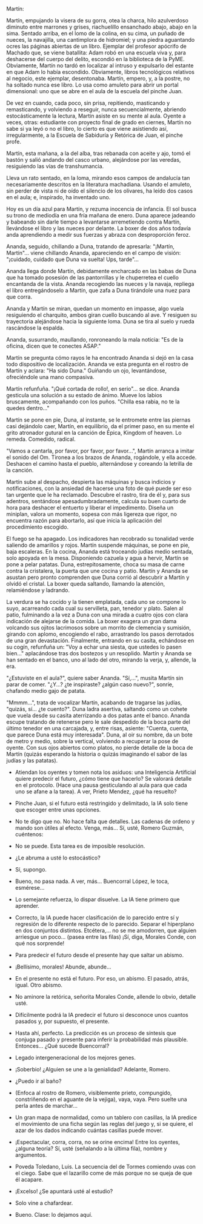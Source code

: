 Martín:

Martín, empujando la visera de su gorra, otea la charca, hilo azulverdoso diminuto entre marrones y grises, riachuelillo ensanchado abajo, abajo en la sima. Sentado arriba, en el lomo de la colina, en su cima, un puñado de nueces, la navajilla, una cantimplora de hidromiel; y una piedra aguantando ocres las páginas abiertas de un libro. Ejemplar del profesor apócrifo de Machado que, se viene batallita: Adam robó en una escuela viva y, para deshacerse del cuerpo del delito, escondió en la biblioteca de la PyME. Obviamente, Martín no tardó en localizar al intruso y expulsarlo del estante en que Adam lo había escondido. Obviamente, libros tecnológicos relativos al negocio, este ejemplar, desentonaba. Martín, empero, y, a la postre, no ha soltado nunca ese libro. Lo usa como amuleto para abrir un portal dimensional: uno que se abre en el aula de la escuela del pinche Juan.

De vez en cuando, cada poco, sin prisa, repitiendo, masticando y remasticando, y volviendo a reseguir, nunca secuencialmente, abriendo estocásticamente la lectura, Martín asiste en su mente al aula. Oyente a veces, otras: estudiante con proyecto final de grado en ciernes, Martín no sabe si ya leyó o no el libro, lo cierto es que viene asistiendo así, irregularmente, a la Escuela de Sabiduría y Retórica de Juan, el pinche profe.

Martín, esta mañana, a la del alba, tras rebanada con aceite y ajo, tomó el bastón y salió andando del casco urbano, alejándose por las veredas, resiguiendo las vías de transhumancia.

Lleva un rato sentado, en la loma, mirando esos campos de andalucía tan necesariamente descritos en la literatura machadiana. Usando el amuleto, sin perder de vista ni de oído el silencio de los olivares, ha leído dos casos en el aula; e, inspirado, ha inventado uno.

Hoy es un día azul para Martín, y rezuma inocencia de infancia. El sol busca su trono de mediodía en una fría mañana de enero. Duna aparece jadeando y babeando sin darle tiempo a levantarse arremetiendo contra Martín, llevándose el libro y las nueces por delante. La boxer de dos años todavía anda aprendiendo a medir sus fuerzas y abraza con desproporción feroz.

Ananda, seguido, chillando a Duna, tratando de apresarla: "¡Martín, Martín"... viene chillando Ananda, apareciendo en el campo de visión: "¡cuidado, cuidado que Duna va suelta! Ups, tarde"...

Ananda llega donde Martín, debidamente encharcado en las babas de Duna que ha tomado posesión de las pantorrillas y le chuperretea el cuello encantanda de la vista. Ananda recogiendo las nueces y la navaja, repliega el libro entregándoselo a Martín, que zafa a Duna tirándole una nuez para que corra.

Ananda y Martín se miran, quedan un momento en impasse, algo vuela resiguiendo el charquito, ambos giran cuello buscando al ave. Y resiguen su trayectoria alejándose hacia la siguiente loma. Duna se tira al suelo y rueda rascándose la espalda.

Ananda, susurrando, maullando, ronroneando la mala noticia: "Es de la oficina, dicen que te conectes ASAP."

Martín se pregunta cómo rayos le ha encontrado Ananda si dejó en la casa todo dispositivo de localización. Ananda ve esta pregunta en el rostro de Martín y aclara: "Ha sido Duna." Guiñando un ojo, levantándose, ofreciéndole una mano compasiva.

Martín refunfuña. "¡Qué cortada de rollo!, en serio"... se dice. Ananda gesticula una solución a su estado de ánimo. Mueve los labios bruscamente, acompañando con los puños. "Chilla esa rabia, no te la quedes dentro..."

Martín se pone en pie, Duna, al instante, se le entromete entre las piernas casi dejándolo caer, Martín, en equilibrio, da el primer paso, en su mente el grito atronador gutural en la canción de Épica, Kingdom of heaven. Lo remeda. Comedido, radical.

"Vamos a cantarla, por favor, por favor, por favor...", Martín arranca a imitar el sonido del Om. Tironea a los brazos de Ananda, rogándole, y ella accede. Deshacen el camino hasta el pueblo, alternándose y coreando la letrilla de la canción.

Martín sube al despacho, despierta las máquinas y busca indicios y notificaciones, con la ansiedad de hacerse una foto de qué puede ser eso tan urgente que le ha reclamado. Descubre el rastro, tira de él y, para sus adentros, sentándose apesadumbradamente, calcula su buen cuarto de hora para deshacer el entuerto y liberar el impedimento. Diseña un miniplan, valora un momento, sopesa con más ligereza que rigor, no encuentra razón para abortarlo, así que inicia la aplicación del procedimiento escogido.

El fuego se ha apagado. Los indicadores han recobrado su tonalidad verde saliendo de amarillos y rojos. Martín suspende máquinas, se pone en pie, baja escaleras. En la cocina, Ananda está troceando judías medio sentada, solo apoyada en la mesa. Disponiendo cazuela y agua a hervir, Martín se pone a pelar patatas. Duna, estrepitosamente, choca su masa de carne contra la cristalera, la puerta que une cocina y patio. Martín y Ananda se asustan pero pronto comprenden que Duna corrió al descubrir a Martín y olvidó el cristal. La boxer queda saltando, llamando la atención, relamiéndose y ladrando.

La verdura se ha cocido y la tienen emplatada, cada uno se compone lo suyo, acarreando cada cual su servilleta, pan, tenedor y plato. Salen al patio, fulminando a la vez a Duna con una mirada a cuatro ojos con clara indicación de alejarse de la comida. La boxer exagera un gran dama volcando sus ojitos lacrimosos sobre un morrito de clemencia y sumisión, girando con aplomo, encogiendo el rabo, arrastrando los pasos derrotados de una gran devastación. Finalmente, entrando en su casita, echándose en su cogín, refunfuña un: "Voy a echar una siesta, que ustedes lo pasen bien..." aplacándose tras dos bostezos y un resoplido. Martín y Ananda se han sentado en el banco, uno al lado del otro, mirando la verja, y, allende, la era.

"¿Estuviste en el aula?", quiere saber Ananda. "Sí,...", musita Martín sin parar de comer. "¿Y...? ¿te inspiraste? ¿algún caso nuevo?", sonríe, chafando medio gajo de patata.

"Mmmm...", trata de vocalizar Martín, acabando de tragarse las judías, "quizás, sí... ¿te cuento?". Duna ladra asertiva, saltando como un cohete que vuela desde su casita aterrizando a dos patas ante el banco. Ananda escupe tratando de retenerse pero le sale despedido de la boca parte del último tenedor en una carcajada, y, entre risas, asiente: "Cuenta, cuenta, que parece Duna está muy interesada". Duna, al oir su nombre, da un bote de metro y medio, sobre la vertical, volviendo a recuperar la pose de oyente. Con sus ojos abiertos como platos, no pierde detalle de la boca de Martín (quizás esperando la historia o quizás imaginando el sabor de las judías y las patatas).


- Atiendan los oyentes y tomen nota los asiduos: una Inteligencia Artificial quiere predecir el futuro, ¿cómo tiene que hacerlo? Se valorará detalle en el protocolo. (Hace una pausa gesticulando al aula para que cada uno se afane a la tarea). A ver, Prieto Mendez, ¿qué ha resuelto?

- Pinche Juan, si el futuro está restringido y delimitado, la IA solo tiene que escoger entre unas opciones.

- No te digo que no. No hace falta que detalles. Las cadenas de ordeno y mando son útiles al efecto. Venga, más... Sí, usté, Romero Guzmán, cuéntenos:

- No se puede. Esta tarea es de imposible resolución.

- ¿Le abruma a usté lo estocástico?

- Sí, supongo.

- Bueno, no pasa nada. A ver, más... Buencorral López, le toca, esmérese...

- Lo semejante refuerza, lo dispar disuelve. La IA tiene primero que aprender.

- Correcto, la IA puede hacer clasificación de lo parecido entre sí y regresión de lo diferente respecto de lo parecido. Separar el hiperplano en dos conjuntos distintos. Etcétera,... no se me amodorren, que alguien arriesgue un poco... (pasea entre las filas) ¡Sí, diga, Morales Conde, con qué nos sorprende!

- Para predecir el futuro desde el presente hay que saltar un abismo.

- ¡Bellísimo, morales! Abunde, abunde...

- En el presente no está el futuro. Por eso, un abismo. El pasado, atrás, igual. Otro abismo.

- No aminore la retórica, señorita Morales Conde, allende lo obvio, detalle usté.

- Difícilmente podrá la IA predecir el futuro si desconoce unos cuantos pasados y, por supuesto, el presente.

- Hasta ahí, perfecto. La predicción es un proceso de síntesis que conjuga pasado y presente para inferir la probabilidad más plausible. Entonces... ¿Qué sucede Buencorral?

- Legado intergeneracional de los mejores genes.

- ¡Soberbio! ¿Alguien se une a la genialidad? Adelante, Romero.

- ¿Puedo ir al baño?

- (Enfoca al rostro de Romero, visiblemente prieto, compungido, constriñendo en el aguante de la vejiga), vaya, vaya. Pero suelte una perla antes de marchar...

- Un gran mapa de normalidad, como un tablero con casillas, la IA predice el movimiento de una ficha según las reglas del juego y, si se quiere, el azar de los dados indicando cuántas casillas puede mover.

- ¡Espectacular, corra, corra, no se orine encima! Entre los oyentes, ¿alguna teoría? Sí, usté (señalando a la última fila), nombre y argumentos.

- Poveda Toledano, Luis. La secuencia del de Tormes comiendo uvas con el ciego. Sabe que el lazarillo come de más porque no se queja de que él acapare.

- ¡Excelso! ¿Se apuntará usté al estudio?

- Solo vine a chafardear.

- Bueno. Clase: lo dejamos aquí.





